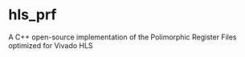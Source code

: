 # hls_prf
A C++ open-source implementation of the Polimorphic Register Files optimized for Vivado HLS

